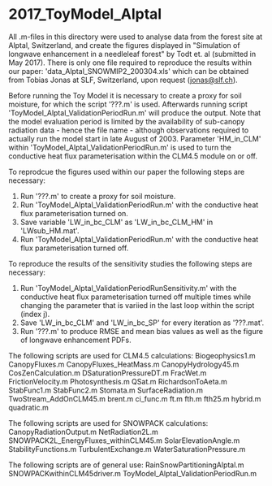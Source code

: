 # 2017_ToyModel_Alptal

All .m-files in this directory were used to analyse data from the forest site at Alptal, Switzerland, and create the figures displayed in "Simulation of longwave enhancement in a needleleaf forest" by Todt et. al (submitted in May 2017). There is only one file required to reproduce the results within our paper: 'data_Alptal_SNOWMIP2_200304.xls' which can be obtained from Tobias Jonas at SLF, Switzerland, upon request (jonas@slf.ch).

Before running the Toy Model it is necessary to create a proxy for soil moisture, for which the script '???.m' is used. Afterwards running script 'ToyModel_Alptal_ValidationPeriodRun.m' will produce the output. Note that the model evaluation period is limited by the availability of sub-canopy radiation data - hence the file name - although observations required to actually run the model start in late August of 2003. Parameter 'HM_in_CLM' within 'ToyModel_Alptal_ValidationPeriodRun.m' is used to turn the conductive heat flux parameterisation within the CLM4.5 module on or off. 

To reprodcue the figures used within our paper the following steps are necessary:
1) Run '???.m' to create a proxy for soil moisture.
2) Run 'ToyModel_Alptal_ValidationPeriodRun.m' with the conductive heat flux parameterisation turned on.
3) Save variable 'LW_in_bc_CLM' as 'LW_in_bc_CLM_HM' in 'LWsub_HM.mat'.
4) Run 'ToyModel_Alptal_ValidationPeriodRun.m' with the conductive heat flux parameterisation turned off.

To reproduce the results of the sensitivity studies the following steps are necessary:
1) Run 'ToyModel_Alptal_ValidationPeriodRunSensitivity.m' with the conductive heat flux parameterisation turned off multiple times while changing the parameter that is variied in the last loop within the script (index j).
2) Save 'LW_in_bc_CLM' and 'LW_in_bc_SP' for every iteration as '???.mat'.
3) Run '???.m' to produce RMSE and mean bias values as well as the figure of longwave enhancement PDFs.

The following scripts are used for CLM4.5 calculations:
Biogeophysics1.m
CanopyFluxes.m
CanopyFluxes_HeatMass.m
CanopyHydrology45.m
CosZenCalculation.m
DSaturationPressureDT.m
FracWet.m
FrictionVelocity.m
Photosynthesis.m
QSat.m
RichardsonToAeta.m
StabFunc1.m
StabFunc2.m
Stomata.m
SurfaceRadiation.m
TwoStream_AddOnCLM45.m
brent.m
ci_func.m
ft.m
fth.m
fth25.m
hybrid.m
quadratic.m

The following scripts are used for SNOWPACK calculations:
CanopyRadiationOutput.m
NetRadiation2L.m
SNOWPACK2L_EnergyFluxes_withinCLM45.m
SolarElevationAngle.m
StabilityFunctions.m
TurbulentExchange.m
WaterSaturationPressure.m

The following scripts are of general use:
RainSnowPartitioningAlptal.m
SNOWPACKwithinCLM45driver.m
ToyModel_Alptal_ValidationPeriodRun.m

